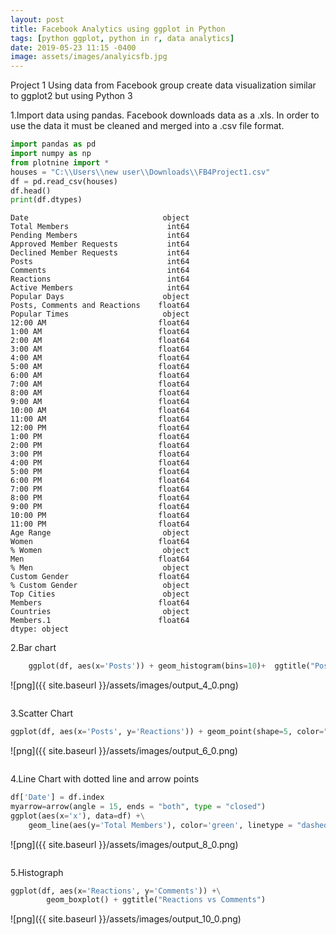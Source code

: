 ```yaml
---
layout: post
title: Facebook Analytics using ggplot in Python
tags: [python ggplot, python in r, data analytics]
date: 2019-05-23 11:15 -0400
image: assets/images/analyicsfb.jpg
---
```

Project 1 
Using data from Facebook group create data visualization similar to ggplot2 but using Python 3

1.Import data using pandas. Facebook downloads data as a .xls. In order to use the data it must be cleaned and merged into a .csv file format.


```python
import pandas as pd
import numpy as np
from plotnine import *
houses = "C:\\Users\\new user\\Downloads\\FB4Project1.csv"
df = pd.read_csv(houses)
df.head()
print(df.dtypes)

```

    Date                              object
    Total Members                      int64
    Pending Members                    int64
    Approved Member Requests           int64
    Declined Member Requests           int64
    Posts                              int64
    Comments                           int64
    Reactions                          int64
    Active Members                     int64
    Popular Days                      object
    Posts, Comments and Reactions    float64
    Popular Times                     object
    12:00 AM                         float64
    1:00 AM                          float64
    2:00 AM                          float64
    3:00 AM                          float64
    4:00 AM                          float64
    5:00 AM                          float64
    6:00 AM                          float64
    7:00 AM                          float64
    8:00 AM                          float64
    9:00 AM                          float64
    10:00 AM                         float64
    11:00 AM                         float64
    12:00 PM                         float64
    1:00 PM                          float64
    2:00 PM                          float64
    3:00 PM                          float64
    4:00 PM                          float64
    5:00 PM                          float64
    6:00 PM                          float64
    7:00 PM                          float64
    8:00 PM                          float64
    9:00 PM                          float64
    10:00 PM                         float64
    11:00 PM                         float64
    Age Range                         object
    Women                            float64
    % Women                           object
    Men                              float64
    % Men                             object
    Custom Gender                    float64
    % Custom Gender                   object
    Top Cities                        object
    Members                          float64
    Countries                         object
    Members.1                        float64
    dtype: object


2.Bar chart

```python
    ggplot(df, aes(x='Posts')) + geom_histogram(bins=10)+  ggtitle("Posts")
```


![png]({{ site.baseurl }}/assets/images/output_4_0.png)










```python

```
3.Scatter Chart

```python
ggplot(df, aes(x='Posts', y='Reactions')) + geom_point(shape=5, color="blue")
```


![png]({{ site.baseurl }}/assets/images/output_6_0.png)










```python

```
4.Line Chart with dotted line and arrow points

```python
df['Date'] = df.index
myarrow=arrow(angle = 15, ends = "both", type = "closed")
ggplot(aes(x='x'), data=df) +\
    geom_line(aes(y='Total Members'), color='green', linetype = "dashed",arrow=myarrow)
```


![png]({{ site.baseurl }}/assets/images/output_8_0.png)










```python

```
5.Histograph

```python
ggplot(df, aes(x='Reactions', y='Comments')) +\
        geom_boxplot() + ggtitle("Reactions vs Comments")
```


![png]({{ site.baseurl }}/assets/images/output_10_0.png)










```python

```
